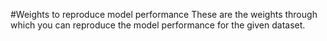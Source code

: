 #Weights to reproduce model performance
These are the weights through which you can reproduce the model performance for the given dataset.
